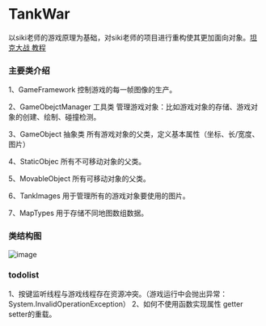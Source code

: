 # TankWar 
以siki老师的游戏原理为基础，对siki老师的项目进行重构使其更加面向对象。<a href="https://www.bilibili.com/video/BV1jr4y1Q7kG/?spm_id_from=333.788.recommend_more_video.2&vd_source=7a5655176cf873c07351d19ba7ddfa1c">坦克大战 教程</a>
### 主要类介绍
 1、GameFramework 控制游戏的每一帧图像的生产。

 2、GameObejctManager  工具类 管理游戏对象：比如游戏对象的存储、游戏对象的创建、绘制、碰撞检测。

 3、GameObject 抽象类 所有游戏对象的父类，定义基本属性（坐标、长/宽度、图片）

 4、StaticObjec 所有不可移动对象的父类。

 5、MovableObject 所有可移动对象的父类。

 6、TankImages  用于管理所有的游戏对象要使用的图片。

 7、MapTypes 用于存储不同地图数组数据。
 
 ###  类结构图
 ![image](https://user-images.githubusercontent.com/50863104/189604614-40cc32fe-24f7-4f5c-bd72-cde12ba1c9e2.png)

 ### todolist
 1、按键监听线程与游戏线程存在资源冲突。（游戏运行中会抛出异常：System.InvalidOperationException）
 2、如何不使用函数实现属性 getter setter的重载。
 
